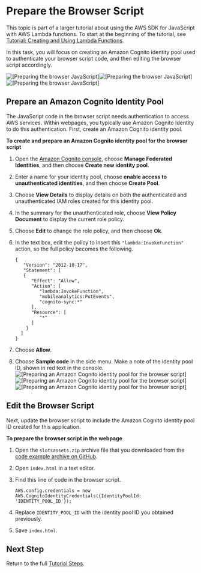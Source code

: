 # Prepare the Browser Script<a name="using-lambda-browser-script"></a>

This topic is part of a larger tutorial about using the AWS SDK for JavaScript with AWS Lambda functions\. To start at the beginning of the tutorial, see [Tutorial: Creating and Using Lambda Functions](using-lambda-functions.md)\.

In this task, you will focus on creating an Amazon Cognito identity pool used to authenticate your browser script code, and then editing the browser script accordingly\.

![\[Preparing the browser JavaScript\]](http://docs.aws.amazon.com/sdk-for-javascript/v2/developer-guide/images/browser-script.png)![\[Preparing the browser JavaScript\]](http://docs.aws.amazon.com/sdk-for-javascript/v2/developer-guide/)![\[Preparing the browser JavaScript\]](http://docs.aws.amazon.com/sdk-for-javascript/v2/developer-guide/)

## Prepare an Amazon Cognito Identity Pool<a name="identity-pool"></a>

The JavaScript code in the browser script needs authentication to access AWS services\. Within webpages, you typically use Amazon Cognito Identity to do this authentication\. First, create an Amazon Cognito identity pool\.

**To create and prepare an Amazon Cognito identity pool for the browser script**

1. Open the [Amazon Cognito console](https://console.aws.amazon.com/cognito/), choose **Manage Federated Identities**, and then choose **Create new identity pool**\.

1. Enter a name for your identity pool, choose **enable access to unauthenticated identities**, and then choose **Create Pool**\.

1. Choose **View Details** to display details on both the authenticated and unauthenticated IAM roles created for this identity pool\.

1. In the summary for the unauthenticated role, choose **View Policy Document** to display the current role policy\.

1. Choose **Edit** to change the role policy, and then choose **Ok**\.

1. In the text box, edit the policy to insert this `"lambda:InvokeFunction"` action, so the full policy becomes the following\.

   ```
   {
      "Version": "2012-10-17",
      "Statement": [
      {
         "Effect": "Allow",
         "Action": [
            "lambda:InvokeFunction",
            "mobileanalytics:PutEvents",
            "cognito-sync:*"
         ],
         "Resource": [
            "*"
         ]
       }
     ]
   }
   ```

1. Choose **Allow**\.

1. Choose **Sample code** in the side menu\. Make a note of the identity pool ID, shown in red text in the console\.  
![\[Preparing an Amazon Cognito identity pool for the browser script\]](http://docs.aws.amazon.com/sdk-for-javascript/v2/developer-guide/images/identity-pool-id.png)![\[Preparing an Amazon Cognito identity pool for the browser script\]](http://docs.aws.amazon.com/sdk-for-javascript/v2/developer-guide/)![\[Preparing an Amazon Cognito identity pool for the browser script\]](http://docs.aws.amazon.com/sdk-for-javascript/v2/developer-guide/)

## Edit the Browser Script<a name="edit-script"></a>

Next, update the browser script to include the Amazon Cognito identity pool ID created for this application\.

**To prepare the browser script in the webpage**

1. Open the `slotsassets.zip` archive file that you downloaded from the [code example archive on GitHub](https://github.com/aws-doc-sdk-examples/javascript/example_code/lambda/tutorial/slotassets.zip )\.

1. Open `index.html` in a text editor\.

1. Find this line of code in the browser script\.

   `AWS.config.credentials = new AWS.CognitoIdentityCredentials({IdentityPoolId: 'IDENTITY_POOL_ID'});`

1. Replace `IDENTITY_POOL_ID` with the identity pool ID you obtained previously\.

1. Save `index.html`\.

## Next Step<a name="w3ab1c25b8c16c13"></a>

Return to the full [Tutorial Steps](using-lambda-functions.md#using-lambda-procedures)\.